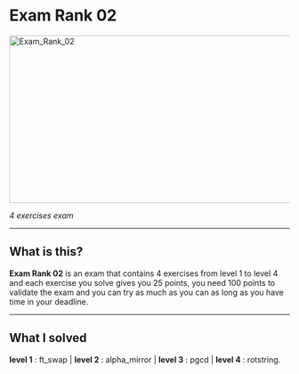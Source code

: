 # Exam Rank 02
<img width="1557" height="301" alt="Exam_Rank_02" src="https://github.com/user-attachments/assets/7dd48713-d546-496c-91e6-62129d377142" />

*4 exercises exam*

---

## What is this?
**Exam Rank 02** is an exam that contains 4 exercises from level 1 to level 4 and each exercise you solve gives you 25 points, you need 100 points to validate the exam and you can try as much as you can as long as you have time in your deadline.

---

## What I solved
**level 1** : ft_swap | **level 2** : alpha_mirror | **level 3** : pgcd | **level 4** : rotstring.
